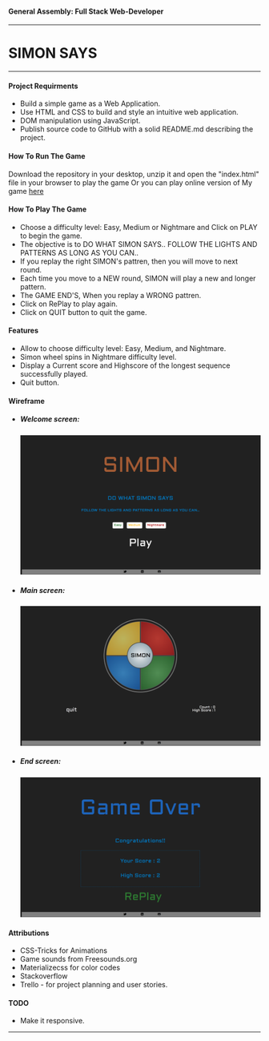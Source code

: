 #### General Assembly: Full Stack Web-Developer
---
# SIMON SAYS
---
#### Project Requirments
* Build a simple game as a Web Application.
* Use HTML and CSS to build and style an intuitive web application.
* DOM manipulation using JavaScript.
* Publish source code to GitHub with a solid README.md describing the project.

#### How To Run The Game
Download the repository in your desktop, unzip it and open the "index.html" file in your browser to play the game Or you can play online version of My game [here](http://simonsays-game-lanchana.bitballoon.com/)

#### How To Play The Game
* Choose a difficulty level: Easy, Medium or Nightmare and Click on PLAY to begin the game.
* The objective is to DO WHAT SIMON SAYS.. FOLLOW THE LIGHTS AND PATTERNS AS LONG AS YOU CAN..
* If you replay the right SIMON's pattren, then you will move to next round.
* Each time you move to a NEW round, SIMON will play a new and longer pattern.
* The GAME END'S, When you replay a WRONG pattren.
* Click on RePlay to play again.
* Click on QUIT button to quit the game.

#### Features
* Allow to choose difficulty level: Easy, Medium, and Nightmare.
* Simon wheel spins in Nightmare difficulty level.
* Display a Current score and Highscore of the longest sequence successfully played.
* Quit button.

#### Wireframe
* ##### Welcome screen:
    ![alt tag](https://raw.githubusercontent.com/lanchana/simon/master/images/welcomeScreen.png)
* ##### Main screen:
    ![alt tag](https://raw.githubusercontent.com/lanchana/simon/master/images/mainScreen.png)
* ##### End screen:
    ![alt tag](https://raw.githubusercontent.com/lanchana/simon/master/images/endScreen.png)

#### Attributions
* CSS-Tricks for Animations
* Game sounds from Freesounds.org
* Materializecss for color codes
* Stackoverflow
* Trello - for project planning and user stories.

#### TODO
* Make it responsive.
---



